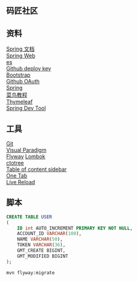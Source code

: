 ## 码匠社区

## 资料
[Spring 文档](https://spring.io/guides)  
[Spring Web](https://spring.io/guides/gs/serving-web-content/)  
[es](https://elasticsearch.cn/explore)  
[Github deploy key](https://developer.github.com/v3/guides/managing-deploy-keys/#deploy-keys)  
[Bootstrap](https://v3.bootcss.com/getting-started/)  
[Github OAuth](https://developer.github.com/apps/building-oauth-apps/creating-an-oauth-app/)  
[Spring](https://docs.spring.io/spring-boot/docs/2.0.0.RC1/reference/htmlsingle/#boot-features-embedded-database-support)  
[菜鸟教程](https://www.runoob.com/mysql/mysql-insert-query.html)  
[Thymeleaf](https://www.thymeleaf.org/doc/tutorials/3.0/usingthymeleaf.html#setting-attribute-values)  
[Spring Dev Tool](https://docs.spring.io/spring-boot/docs/2.0.0.RC1/reference/htmlsingle/#using-boot-devtools)

## 工具
[Git](https://git-scm.com/download)  
[Visual Paradigm](https://www.visual-paradigm.com)   
[Flyway](https://flywaydb.org/getstarted/firststeps/maven)
[Lombok](https://www.projectlombok.org)  
[ctotree](https://www.octotree.io/)  
[Table of content sidebar](https://chrome.google.com/webstore/detail/table-of-contents-sidebar/ohohkfheangmbedkgechjkmbepeikkej)  
[One Tab](https://chrome.google.com/webstore/detail/chphlpgkkbolifaimnlloiipkdnihall)  
[Live Reload](https://chrome.google.com/webstore/detail/livereload/jnihajbhpnppcggbcgedagnkighmdlei/related)  

## 脚本
```sql
CREATE TABLE USER
(
    ID int AUTO_INCREMENT PRIMARY KEY NOT NULL,
    ACCOUNT_ID VARCHAR(100),
    NAME VARCHAR(50),
    TOKEN VARCHAR(36),
    GMT_CREATE BIGINT,
    GMT_MODIFIED BIGINT
);
```
```bash
mvn flyway:migrate
```

